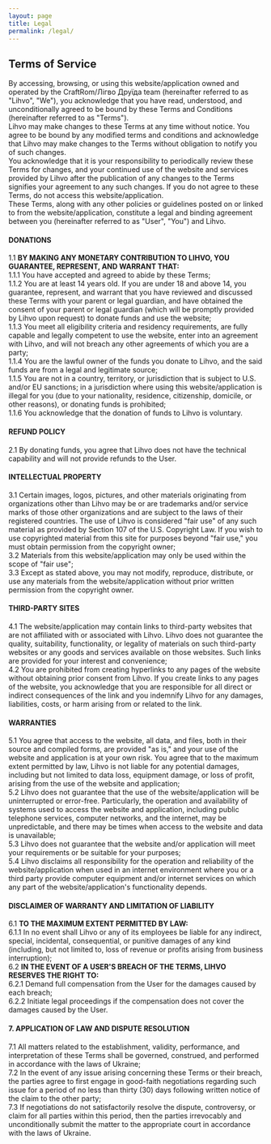 ```yaml
---
layout: page
title: Legal
permalink: /legal/
---
```


## Terms of Service

By accessing, browsing, or using this website/application owned and operated by the CraftRom/Лігво Друїда team (hereinafter referred to as "Lihvo", "We"), you acknowledge that you have read, understood, and unconditionally agreed to be bound by these Terms and Conditions (hereinafter referred to as "Terms").  
Lihvo may make changes to these Terms at any time without notice. You agree to be bound by any modified terms and conditions and acknowledge that Lihvo may make changes to the Terms without obligation to notify you of such changes.  
You acknowledge that it is your responsibility to periodically review these Terms for changes, and your continued use of the website and services provided by Lihvo after the publication of any changes to the Terms signifies your agreement to any such changes. If you do not agree to these Terms, do not access this website/application.  
These Terms, along with any other policies or guidelines posted on or linked to from the website/application, constitute a legal and binding agreement between you (hereinafter referred to as "User", "You") and Lihvo.

#### DONATIONS

1.1 <b>BY MAKING ANY MONETARY CONTRIBUTION TO LIHVO, YOU GUARANTEE, REPRESENT, AND WARRANT THAT:</b>  
1.1.1 You have accepted and agreed to abide by these Terms;  
1.1.2 You are at least 14 years old. If you are under 18 and above 14, you guarantee, represent, and warrant that you have reviewed and discussed these Terms with your parent or legal guardian, and have obtained the consent of your parent or legal guardian (which will be promptly provided by Lihvo upon request) to donate funds and use the website;  
1.1.3 You meet all eligibility criteria and residency requirements, are fully capable and legally competent to use the website, enter into an agreement with Lihvo, and will not breach any other agreements of which you are a party;  
1.1.4 You are the lawful owner of the funds you donate to Lihvo, and the said funds are from a legal and legitimate source;  
1.1.5 You are not in a country, territory, or jurisdiction that is subject to U.S. and/or EU sanctions; in a jurisdiction where using this website/application is illegal for you (due to your nationality, residence, citizenship, domicile, or other reasons), or donating funds is prohibited;  
1.1.6 You acknowledge that the donation of funds to Lihvo is voluntary.

#### REFUND POLICY

2.1 By donating funds, you agree that Lihvo does not have the technical capability and will not provide refunds to the User.

#### INTELLECTUAL PROPERTY

3.1 Certain images, logos, pictures, and other materials originating from organizations other than Lihvo may be or are trademarks and/or service marks of those other organizations and are subject to the laws of their registered countries. The use of Lihvo is considered "fair use" of any such material as provided by Section 107 of the U.S. Copyright Law. If you wish to use copyrighted material from this site for purposes beyond "fair use," you must obtain permission from the copyright owner;  
3.2 Materials from this website/application may only be used within the scope of "fair use";  
3.3 Except as stated above, you may not modify, reproduce, distribute, or use any materials from the website/application without prior written permission from the copyright owner.

#### THIRD-PARTY SITES

4.1 The website/application may contain links to third-party websites that are not affiliated with or associated with Lihvo. Lihvo does not guarantee the quality, suitability, functionality, or legality of materials on such third-party websites or any goods and services available on those websites. Such links are provided for your interest and convenience;  
4.2 You are prohibited from creating hyperlinks to any pages of the website without obtaining prior consent from Lihvo. If you create links to any pages of the website, you acknowledge that you are responsible for all direct or indirect consequences of the link and you indemnify Lihvo for any damages, liabilities, costs, or harm arising from or related to the link.

#### WARRANTIES

5.1 You agree that access to the website, all data, and files, both in their source and compiled forms, are provided "as is," and your use of the website and application is at your own risk. You agree that to the maximum extent permitted by law, Lihvo is not liable for any potential damages, including but not limited to data loss, equipment damage, or loss of profit, arising from the use of the website and application;  
5.2 Lihvo does not guarantee that the use of the website/application will be uninterrupted or error-free. Particularly, the operation and availability of systems used to access the website and application, including public telephone services, computer networks, and the internet, may be unpredictable, and there may be times when access to the website and data is unavailable;  
5.3 Lihvo does not guarantee that the website and/or application will meet your requirements or be suitable for your purposes;  
5.4 Lihvo disclaims all responsibility for the operation and reliability of the website/application when used in an internet environment where you or a third party provide computer equipment and/or internet services on which any part of the website/application's functionality depends.

#### DISCLAIMER OF WARRANTY AND LIMITATION OF LIABILITY

6.1 <b>TO THE MAXIMUM EXTENT PERMITTED BY LAW:</b>  
6.1.1 In no event shall Lihvo or any of its employees be liable for any indirect, special, incidental, consequential, or punitive damages of any kind (including, but not limited to, loss of revenue or profits arising from business interruption);  
6.2 <b>IN THE EVENT OF A USER'S BREACH OF THE TERMS, LIHVO RESERVES THE RIGHT TO:</b>  
6.2.1 Demand full compensation from the User for the damages caused by each breach;  
6.2.2 Initiate legal proceedings if the compensation does not cover the damages caused by the User.

#### 7. APPLICATION OF LAW AND DISPUTE RESOLUTION

7.1 All matters related to the establishment, validity, performance, and interpretation of these Terms shall be governed, construed, and performed in accordance with the laws of Ukraine;  
7.2 In the event of any issue arising concerning these Terms or their breach, the parties agree to first engage in good-faith negotiations regarding such issue for a period of no less than thirty (30) days following written notice of the claim to the other party;  
7.3 If negotiations do not satisfactorily resolve the dispute, controversy, or claim for all parties within this period, then the parties irrevocably and unconditionally submit the matter to the appropriate court in accordance with the laws of Ukraine.
